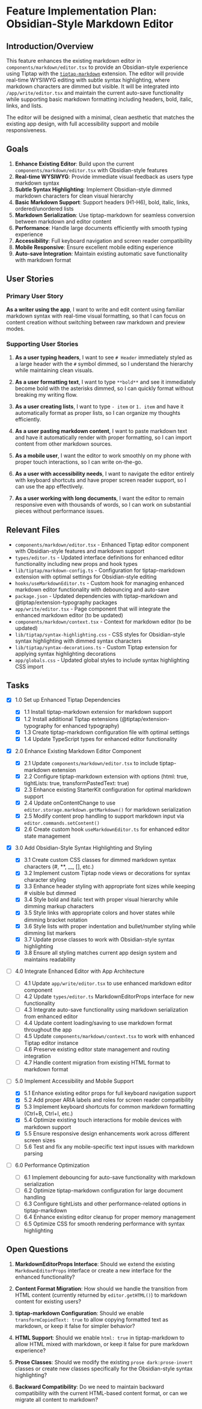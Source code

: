# Feature Implementation Plan: Obsidian-Style Markdown Editor

## Introduction/Overview

This feature enhances the existing markdown editor in `components/markdown/editor.tsx` to provide an Obsidian-style experience using Tiptap with the [`tiptap-markdown`](https://github.com/aguingand/tiptap-markdown) extension. The editor will provide real-time WYSIWYG editing with subtle syntax highlighting, where markdown characters are dimmed but visible. It will be integrated into `/app/write/editor.tsx` and maintain the current auto-save functionality while supporting basic markdown formatting including headers, bold, italic, links, and lists.

The editor will be designed with a minimal, clean aesthetic that matches the existing app design, with full accessibility support and mobile responsiveness.

## Goals

1. **Enhance Existing Editor**: Build upon the current `components/markdown/editor.tsx` with Obsidian-style features
2. **Real-time WYSIWYG**: Provide immediate visual feedback as users type markdown syntax
3. **Subtle Syntax Highlighting**: Implement Obsidian-style dimmed markdown characters for clean visual hierarchy
4. **Basic Markdown Support**: Support headers (H1-H6), bold, italic, links, ordered/unordered lists
5. **Markdown Serialization**: Use tiptap-markdown for seamless conversion between markdown and editor content
6. **Performance**: Handle large documents efficiently with smooth typing experience
7. **Accessibility**: Full keyboard navigation and screen reader compatibility
8. **Mobile Responsive**: Ensure excellent mobile editing experience
9. **Auto-save Integration**: Maintain existing automatic save functionality with markdown format

## User Stories

### Primary User Story

**As a writer using the app**, I want to write and edit content using familiar markdown syntax with real-time visual formatting, so that I can focus on content creation without switching between raw markdown and preview modes.

### Supporting User Stories

1. **As a user typing headers**, I want to see `# Header` immediately styled as a large header with the `#` symbol dimmed, so I understand the hierarchy while maintaining clean visuals.

2. **As a user formatting text**, I want to type `**bold**` and see it immediately become bold with the asterisks dimmed, so I can quickly format without breaking my writing flow.

3. **As a user creating lists**, I want to type `- item` or `1. item` and have it automatically format as proper lists, so I can organize my thoughts efficiently.

4. **As a user pasting markdown content**, I want to paste markdown text and have it automatically render with proper formatting, so I can import content from other markdown sources.

5. **As a mobile user**, I want the editor to work smoothly on my phone with proper touch interactions, so I can write on-the-go.

6. **As a user with accessibility needs**, I want to navigate the editor entirely with keyboard shortcuts and have proper screen reader support, so I can use the app effectively.

7. **As a user working with long documents**, I want the editor to remain responsive even with thousands of words, so I can work on substantial pieces without performance issues.

## Relevant Files

- `components/markdown/editor.tsx` - Enhanced Tiptap editor component with Obsidian-style features and markdown support
- `types/editor.ts` - Updated interface definitions for enhanced editor functionality including new props and hook types
- `lib/tiptap/markdown-config.ts` - Configuration for tiptap-markdown extension with optimal settings for Obsidian-style editing
- `hooks/useMarkdownEditor.ts` - Custom hook for managing enhanced markdown editor functionality with debouncing and auto-save
- `package.json` - Updated dependencies with tiptap-markdown and @tiptap/extension-typography packages
- `app/write/editor.tsx` - Page component that will integrate the enhanced markdown editor (to be updated)
- `components/markdown/context.tsx` - Context for markdown editor (to be updated)
- `lib/tiptap/syntax-highlighting.css` - CSS styles for Obsidian-style syntax highlighting with dimmed syntax characters
- `lib/tiptap/syntax-decorations.ts` - Custom Tiptap extension for applying syntax highlighting decorations
- `app/globals.css` - Updated global styles to include syntax highlighting CSS import

## Tasks

- [x] 1.0 Set up Enhanced Tiptap Dependencies

  - [x] 1.1 Install tiptap-markdown extension for markdown support
  - [x] 1.2 Install additional Tiptap extensions (@tiptap/extension-typography for enhanced typography)
  - [x] 1.3 Create tiptap-markdown configuration file with optimal settings
  - [x] 1.4 Update TypeScript types for enhanced editor functionality

- [x] 2.0 Enhance Existing Markdown Editor Component

  - [x] 2.1 Update `components/markdown/editor.tsx` to include tiptap-markdown extension
  - [x] 2.2 Configure tiptap-markdown extension with options (html: true, tightLists: true, transformPastedText: true)
  - [x] 2.3 Enhance existing StarterKit configuration for optimal markdown support
  - [x] 2.4 Update onContentChange to use `editor.storage.markdown.getMarkdown()` for markdown serialization
  - [x] 2.5 Modify content prop handling to support markdown input via `editor.commands.setContent()`
  - [x] 2.6 Create custom hook `useMarkdownEditor.ts` for enhanced editor state management

- [x] 3.0 Add Obsidian-Style Syntax Highlighting and Styling

  - [x] 3.1 Create custom CSS classes for dimmed markdown syntax characters (#, \*\*, \_\_, [], etc.)
  - [x] 3.2 Implement custom Tiptap node views or decorations for syntax character styling
  - [x] 3.3 Enhance header styling with appropriate font sizes while keeping # visible but dimmed
  - [x] 3.4 Style bold and italic text with proper visual hierarchy while dimming markup characters
  - [x] 3.5 Style links with appropriate colors and hover states while dimming bracket notation
  - [x] 3.6 Style lists with proper indentation and bullet/number styling while dimming list markers
  - [x] 3.7 Update prose classes to work with Obsidian-style syntax highlighting
  - [x] 3.8 Ensure all styling matches current app design system and maintains readability

- [ ] 4.0 Integrate Enhanced Editor with App Architecture

  - [ ] 4.1 Update `app/write/editor.tsx` to use enhanced markdown editor component
  - [ ] 4.2 Update `types/editor.ts` MarkdownEditorProps interface for new functionality
  - [ ] 4.3 Integrate auto-save functionality using markdown serialization from enhanced editor
  - [ ] 4.4 Update content loading/saving to use markdown format throughout the app
  - [ ] 4.5 Update `components/markdown/context.tsx` to work with enhanced Tiptap editor instance
  - [ ] 4.6 Preserve existing editor state management and routing integration
  - [ ] 4.7 Handle content migration from existing HTML format to markdown format

- [ ] 5.0 Implement Accessibility and Mobile Support

  - [x] 5.1 Enhance existing editor props for full keyboard navigation support
  - [x] 5.2 Add proper ARIA labels and roles for screen reader compatibility
  - [x] 5.3 Implement keyboard shortcuts for common markdown formatting (Ctrl+B, Ctrl+I, etc.)
  - [x] 5.4 Optimize existing touch interactions for mobile devices with markdown support
  - [x] 5.5 Ensure responsive design enhancements work across different screen sizes
  - [ ] 5.6 Test and fix any mobile-specific text input issues with markdown parsing

- [ ] 6.0 Performance Optimization
  - [ ] 6.1 Implement debouncing for auto-save functionality with markdown serialization
  - [ ] 6.2 Optimize tiptap-markdown configuration for large document handling
  - [ ] 6.3 Configure tightLists and other performance-related options in tiptap-markdown
  - [ ] 6.4 Enhance existing editor cleanup for proper memory management
  - [ ] 6.5 Optimize CSS for smooth rendering performance with syntax highlighting

## Open Questions

1. **MarkdownEditorProps Interface**: Should we extend the existing `MarkdownEditorProps` interface or create a new interface for the enhanced functionality?

2. **Content Format Migration**: How should we handle the transition from HTML content (currently returned by `editor.getHTML()`) to markdown content for existing users?

3. **tiptap-markdown Configuration**: Should we enable `transformCopiedText: true` to allow copying formatted text as markdown, or keep it false for simpler behavior?

4. **HTML Support**: Should we enable `html: true` in tiptap-markdown to allow HTML mixed with markdown, or keep it false for pure markdown experience?

5. **Prose Classes**: Should we modify the existing `prose dark:prose-invert` classes or create new classes specifically for the Obsidian-style syntax highlighting?

6. **Backward Compatibility**: Do we need to maintain backward compatibility with the current HTML-based content format, or can we migrate all content to markdown?
